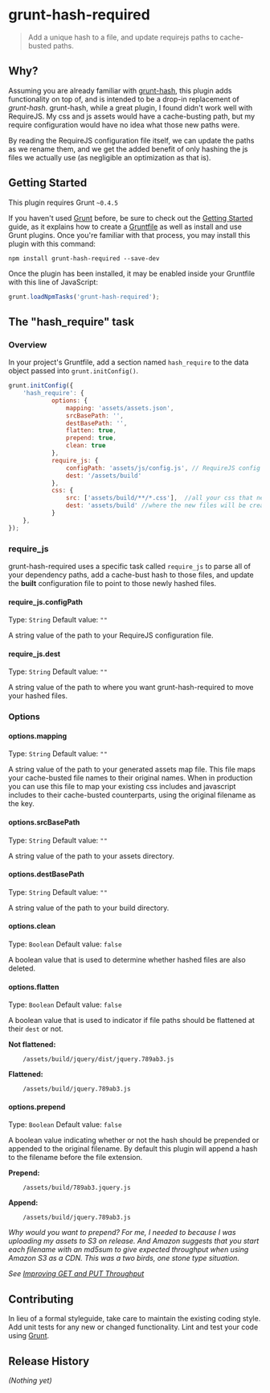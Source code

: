 # grunt-hash-required

> Add a unique hash to a file, and update requirejs paths to cache-busted paths.

## Why?

Assuming you are already familiar with [grunt-hash](https://github.com/jgallen23/grunt-hash), this plugin adds functionality on top of, and is intended to be a drop-in replacement of *grunt-hash*. grunt-hash, while a great plugin, I found didn't work well with RequireJS. My css and js assets would have a cache-busting path, but my require configuration would have no idea what those new paths were. 

By reading the RequireJS configuration file itself, we can update the paths as we rename them, and we get the added benefit of only hashing the js files we actually use (as negligible an optimization as that is).

## Getting Started
This plugin requires Grunt `~0.4.5`

If you haven't used [Grunt](http://gruntjs.com/) before, be sure to check out the [Getting Started](http://gruntjs.com/getting-started) guide, as it explains how to create a [Gruntfile](http://gruntjs.com/sample-gruntfile) as well as install and use Grunt plugins. Once you're familiar with that process, you may install this plugin with this command:

```shell
npm install grunt-hash-required --save-dev
```

Once the plugin has been installed, it may be enabled inside your Gruntfile with this line of JavaScript:

```js
grunt.loadNpmTasks('grunt-hash-required');
```

## The "hash_require" task

### Overview
In your project's Gruntfile, add a section named `hash_require` to the data object passed into `grunt.initConfig()`.

```js
grunt.initConfig({
    'hash_require': {
            options: {
                mapping: 'assets/assets.json',
                srcBasePath: '',
                destBasePath: '',
                flatten: true,
                prepend: true,
                clean: true
            },
            require_js: {
                configPath: 'assets/js/config.js', // RequireJS config path
                dest: '/assets/build'
            },
            css: {
                src: ['assets/build/**/*.css'],  //all your css that needs a hash appended to it
                dest: 'assets/build' //where the new files will be created
            } 
    },
});
```

### require_js

grunt-hash-required uses a specific task called `require_js` to parse all of your dependency paths, add a cache-bust hash to those files, and update the **built** configuration file to point to those newly hashed files.

#### require_js.configPath
Type: `String`
Default value: `""`

A string value of the path to your RequireJS configuration file.

#### require_js.dest
Type: `String`
Default value: `""`

A string value of the path to where you want grunt-hash-required to move your hashed files.

### Options

#### options.mapping
Type: `String`
Default value: `""`

A string value of the path to your generated assets map file. This file maps your cache-busted file names to their original names. When in production you can use this file to map your existing css includes and javascript includes to their cache-busted counterparts, using the original filename as the key.

#### options.srcBasePath
Type: `String`
Default value: `""`

A string value of the path to your assets directory. 

#### options.destBasePath
Type: `String`
Default value: `""`

A string value of the path to your build directory.


#### options.clean
Type: `Boolean`
Default value: `false`

A boolean value that is used to determine whether hashed files are also deleted.

#### options.flatten
Type: `Boolean`
Default value: `false`

A boolean value that is used to indicator if file paths should be flattened at their `dest` or not.

**Not flattened:**
```shell
    /assets/build/jquery/dist/jquery.789ab3.js
```

**Flattened:**
```shell
    /assets/build/jquery.789ab3.js
```

#### options.prepend
Type: `Boolean`
Default value: `false`

A boolean value indicating whether or not the hash should be prepended or appended to the original filename. By default this plugin will append a hash to the filename before the file extension. 

**Prepend:**
```shell
    /assets/build/789ab3.jquery.js
```

**Append:**
```shell
    /assets/build/jquery.789ab3.js
```

*Why would you want to prepend? For me, I needed to because I was uploading my assets to S3 on release. And Amazon suggests that you start each filename with an md5sum to give expected throughput when using Amazon S3 as a CDN. This was a two birds, one stone type situation.*

*See [Improving GET and PUT Throughput](https://aws.amazon.com/articles/1904/)*


## Contributing
In lieu of a formal styleguide, take care to maintain the existing coding style. Add unit tests for any new or changed functionality. Lint and test your code using [Grunt](http://gruntjs.com/).

## Release History
_(Nothing yet)_
